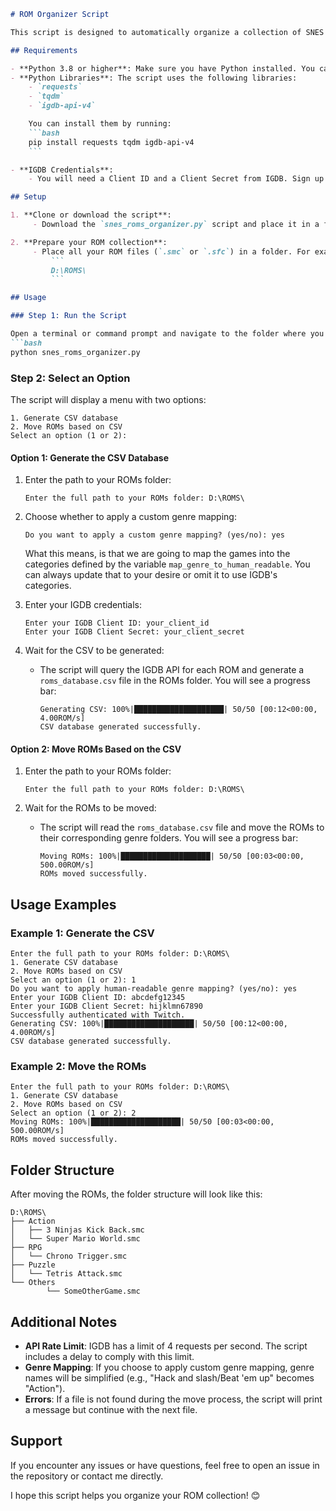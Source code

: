 ```markdown
# ROM Organizer Script

This script is designed to automatically organize a collection of SNES ROMs into folders based on their genre. It uses the IGDB API to fetch game information and categorize the ROMs. Additionally, it allows you to generate a local database in CSV format and move the ROM files to their corresponding folders.

## Requirements

- **Python 3.8 or higher**: Make sure you have Python installed. You can download it from [python.org](https://www.python.org/).
- **Python Libraries**: The script uses the following libraries:
    - `requests`
    - `tqdm`
    - `igdb-api-v4`

    You can install them by running:
    ```bash
    pip install requests tqdm igdb-api-v4
    ```

- **IGDB Credentials**:
    - You will need a Client ID and a Client Secret from IGDB. Sign up at [IGDB API](https://api-docs.igdb.com/) to get them.

## Setup

1. **Clone or download the script**:
     - Download the `snes_roms_organizer.py` script and place it in a folder of your choice.

2. **Prepare your ROM collection**:
     - Place all your ROM files (`.smc` or `.sfc`) in a folder. For example:
         ```
         D:\ROMS\
         ```

## Usage

### Step 1: Run the Script

Open a terminal or command prompt and navigate to the folder where you saved the script. Then, run:
```bash
python snes_roms_organizer.py
```

### Step 2: Select an Option

The script will display a menu with two options:
```
1. Generate CSV database
2. Move ROMs based on CSV
Select an option (1 or 2):
```

#### Option 1: Generate the CSV Database

1. Enter the path to your ROMs folder:
     ```
     Enter the full path to your ROMs folder: D:\ROMS\
     ```

2. Choose whether to apply a custom genre mapping:
     ```
     Do you want to apply a custom genre mapping? (yes/no): yes
     ```
     What this means, is that we are going to map the games into the categories defined by the variable `map_genre_to_human_readable`. You can always update that to your desire or omit it to use IGDB's categories.

3. Enter your IGDB credentials:
     ```
     Enter your IGDB Client ID: your_client_id
     Enter your IGDB Client Secret: your_client_secret
     ```

4. Wait for the CSV to be generated:
     - The script will query the IGDB API for each ROM and generate a `roms_database.csv` file in the ROMs folder. You will see a progress bar:
         ```
         Generating CSV: 100%|████████████████████| 50/50 [00:12<00:00,  4.00ROM/s]
         CSV database generated successfully.
         ```

#### Option 2: Move ROMs Based on the CSV

1. Enter the path to your ROMs folder:
     ```
     Enter the full path to your ROMs folder: D:\ROMS\
     ```

2. Wait for the ROMs to be moved:
     - The script will read the `roms_database.csv` file and move the ROMs to their corresponding genre folders. You will see a progress bar:
         ```
         Moving ROMs: 100%|████████████████████| 50/50 [00:03<00:00, 500.00ROM/s]
         ROMs moved successfully.
         ```

## Usage Examples

### Example 1: Generate the CSV
```plaintext
Enter the full path to your ROMs folder: D:\ROMS\
1. Generate CSV database
2. Move ROMs based on CSV
Select an option (1 or 2): 1
Do you want to apply human-readable genre mapping? (yes/no): yes
Enter your IGDB Client ID: abcdefg12345
Enter your IGDB Client Secret: hijklmn67890
Successfully authenticated with Twitch.
Generating CSV: 100%|████████████████████| 50/50 [00:12<00:00,  4.00ROM/s]
CSV database generated successfully.
```

### Example 2: Move the ROMs
```plaintext
Enter the full path to your ROMs folder: D:\ROMS\
1. Generate CSV database
2. Move ROMs based on CSV
Select an option (1 or 2): 2
Moving ROMs: 100%|████████████████████| 50/50 [00:03<00:00, 500.00ROM/s]
ROMs moved successfully.
```

## Folder Structure

After moving the ROMs, the folder structure will look like this:
```
D:\ROMS\
├── Action
│   ├── 3 Ninjas Kick Back.smc
│   └── Super Mario World.smc
├── RPG
│   └── Chrono Trigger.smc
├── Puzzle
│   └── Tetris Attack.smc
└── Others
        └── SomeOtherGame.smc
```

## Additional Notes

- **API Rate Limit**: IGDB has a limit of 4 requests per second. The script includes a delay to comply with this limit.
- **Genre Mapping**: If you choose to apply custom genre mapping, genre names will be simplified (e.g., "Hack and slash/Beat 'em up" becomes "Action").
- **Errors**: If a file is not found during the move process, the script will print a message but continue with the next file.

## Support

If you encounter any issues or have questions, feel free to open an issue in the repository or contact me directly.

I hope this script helps you organize your ROM collection! 😊
```

